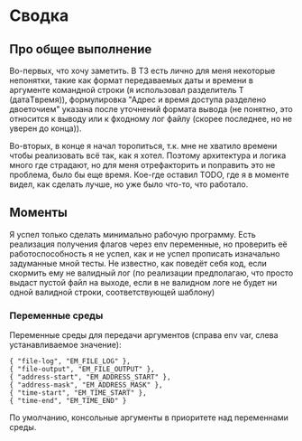 # Сводка

## Про общее выполнение

Во-первых, что хочу заметить. В ТЗ есть лично для меня некоторые непонятки, такие как формат передаваемых даты и времени в аргументе командной строки (я использовал разделитель T (датаTвремя)), формулировка "Адрес и время доступа разделено двоеточием" указана после уточнений формата вывода (не понятно, это относится к выводу или к фходному лог файлу (скорее последнее, но не уверен до конца)).

Во-вторых, в конце я начал торопиться, т.к. мне не хватило времени чтобы реализовать всё так, как я хотел. Поэтому архитектура и логика много где страдают, но для меня отрефакторить и поправить это не проблема, было бы еще время. Кое-где оставил TODO, где я в моменте видел, как сделать лучше, но уже было что-то, что работало.

## Моменты

Я успел только сделать минимально рабочую программу. Есть реализация получения флагов через env переменные, но проверить её работоспособность я не успел, как и не успел прописать изначально задуманные мной тесты. Не известно, как поведёт себя код, если скормить ему не валидный лог (по реализации предполагаю, что просто выдаст пустой файл на выходе, если в не валидном логе не будет ни одной валидной строки, соответствующей шаблону)

### Переменные среды

Переменные среды для передачи аргументов (справа env var, слева устанавливаемое значение):

    { "file-log", "EM_FILE_LOG" },
    { "file-output", "EM_FILE_OUTPUT" },
    { "address-start", "EM_ADDRESS_START" },
    { "address-mask", "EM_ADDRESS_MASK" },
    { "time-start", "EM_TIME_START" },
    { "time-end", "EM_TIME_END" }

По умолчанию, консольные аргументы в приоритете над переменнами среды.
